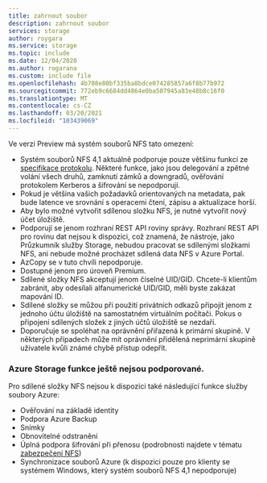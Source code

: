 ```yaml
---
title: zahrnout soubor
description: zahrnout soubor
services: storage
author: roygara
ms.service: storage
ms.topic: include
ms.date: 12/04/2020
ms.author: rogarana
ms.custom: include file
ms.openlocfilehash: 4b708e80bf335ba8bdce074285857a6f8b77b972
ms.sourcegitcommit: 772eb9c6684dd4864e0ba507945a83e48b8c16f0
ms.translationtype: MT
ms.contentlocale: cs-CZ
ms.lasthandoff: 03/20/2021
ms.locfileid: "103439069"
---
```

Ve verzi Preview má systém souborů NFS tato omezení:

- Systém souborů NFS 4,1 aktuálně podporuje pouze většinu funkcí ze [specifikace protokolu](https://tools.ietf.org/html/rfc5661). Některé funkce, jako jsou delegování a zpětné volání všech druhů, zamknutí zámků a downgradů, ověřování protokolem Kerberos a šifrování se nepodporují.
- Pokud je většina vašich požadavků orientovaných na metadata, pak bude latence ve srovnání s operacemi čtení, zápisu a aktualizace horší.
- Aby bylo možné vytvořit sdílenou složku NFS, je nutné vytvořit nový účet úložiště.
- Podporují se jenom rozhraní REST API roviny správy. Rozhraní REST API pro rovinu dat nejsou k dispozici, což znamená, že nástroje, jako Průzkumník služby Storage, nebudou pracovat se sdílenými složkami NFS, ani nebude možné procházet sdílená data NFS v Azure Portal.
- AzCopy se v tuto chvíli nepodporuje.
- Dostupné jenom pro úroveň Premium.
- Sdílené složky NFS akceptují jenom číselné UID/GID. Chcete-li klientům zabránit, aby odesílali alfanumerické UID/GID, měli byste zakázat mapování ID.
- Sdílené složky se můžou při použití privátních odkazů připojit jenom z jednoho účtu úložiště na samostatném virtuálním počítači. Pokus o připojení sdílených složek z jiných účtů úložiště se nezdaří.
- Doporučuje se spoléhat na oprávnění přiřazená k primární skupině. V některých případech může mít oprávnění přidělená neprimární skupině uživatele kvůli známé chybě přístup odepřít.

### <a name="azure-storage-features-not-yet-supported"></a>Azure Storage funkce ještě nejsou podporované.

Pro sdílené složky NFS nejsou k dispozici také následující funkce služby soubory Azure:

- Ověřování na základě identity
- Podpora Azure Backup
- Snímky
- Obnovitelné odstranění
- Úplná podpora šifrování při přenosu (podrobnosti najdete v tématu [zabezpečení NFS](../articles/storage/files/storage-files-compare-protocols.md#security))
- Synchronizace souborů Azure (k dispozici pouze pro klienty se systémem Windows, který systém souborů NFS 4,1 nepodporuje)
